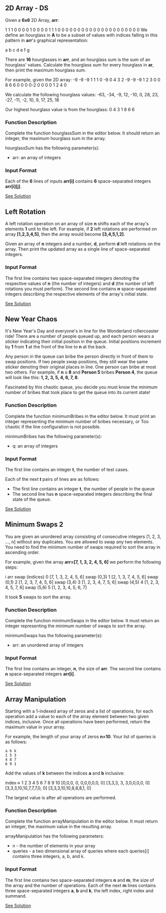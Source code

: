 ## 2D Array - DS

Given a **6x6** 2D Array, **arr**:

1 1 1 0 0 0
0 1 0 0 0 0
1 1 1 0 0 0
0 0 0 0 0 0
0 0 0 0 0 0
0 0 0 0 0 0
We define an hourglass in **A** to be a subset of values with indices falling in this pattern in **arr**'s graphical representation:

a b c
  d
e f g

There are **16** hourglasses in **arr**, and an hourglass sum is the sum of an hourglass' values. Calculate the hourglass sum for every hourglass in **ar**, then print the maximum hourglass sum.

For example, given the 2D array:
-9 -9 -9 1 1 1
 0 -9  0 4 3 2
-9 -9 -9 1 2 3
 0  0  8 6 6 0
 0  0  0-2 0 0
 0  0  1 2 4 0

We calculate the following hourglass values:
-63, -34, -9, 12,
-10,   0, 28, 23,
-27, -11, -2, 10,
  9,  17, 25, 18

Our highest hourglass value is from the hourglass:
0 4 3
  1
8 6 6

### Function Description

Complete the function hourglassSum in the editor below. It should return an integer, the maximum hourglass sum in the array.

hourglassSum has the following parameter(s):

* arr: an array of integers

### Input Format

Each of the **6** lines of inputs **arr[i]** contains **6** space-separated integers **arr[i][j]**.

[See Solution](../Arrays/hourglassSum.js)


## Left Rotation

A left rotation operation on an array of size **n** shifts each of the array's elements **1** unit to the left. For example, if **2** left rotations are performed on array **[1,2,3,4,5]**, then the array would become **[3,4,5,1,2]**.

Given an array of **n**  integers and a number, **d**, perform **d** left rotations on the array. Then print the updated array as a single line of space-separated integers.

### Input Format

The first line contains two space-separated integers denoting the respective values of **n**  (the number of integers) and **d** (the number of left rotations you must perform).
The second line contains **n** space-separated integers describing the respective elements of the array's initial state.

[See Solution](../Arrays/rotLeft.js)


## New Year Chaos

It's New Year's Day and everyone's in line for the Wonderland rollercoaster ride! There are a number of people queued up, and each person wears a sticker indicating their initial position in the queue. Initial positions increment by **1** from **1**  at the front of the line to **n** at the back.

Any person in the queue can bribe the person directly in front of them to swap positions. If two people swap positions, they still wear the same sticker denoting their original places in line. One person can bribe at most two others. For example, if **n = 8** and **Person 5**  bribes **Person 4**, the queue will look like this: **1, 2, 3, 5, 4, 6, 7, 8**.

Fascinated by this chaotic queue, you decide you must know the minimum number of bribes that took place to get the queue into its current state!

### Function Description

Complete the function minimumBribes in the editor below. It must print an integer representing the minimum number of bribes necessary, or Too chaotic if the line configuration is not possible.

minimumBribes has the following parameter(s):

* q: an array of integers

### Input Format

The first line contains an integer **t**, the number of test cases.

Each of the next **t** pairs of lines are as follows:
- The first line contains an integer **t**, the number of people in the queue
- The second line has **n** space-separated integers describing the final state of the queue.

[See Solution](../Arrays/minimumBribes.js)

## Minimum Swaps 2

You are given an unordered array consisting of consecutive integers  [1, 2, 3, ..., n] without any duplicates. You are allowed to swap any two elements. You need to find the minimum number of swaps required to sort the array in ascending order.

For example, given the array **arr=[7, 1, 3, 2, 4, 5, 6]** we perform the following steps:

i   arr                     swap (indices)
0   [7, 1, 3, 2, 4, 5, 6]   swap (0,3)
1   [2, 1, 3, 7, 4, 5, 6]   swap (0,1)
2   [1, 2, 3, 7, 4, 5, 6]   swap (3,4)
3   [1, 2, 3, 4, 7, 5, 6]   swap (4,5)
4   [1, 2, 3, 4, 5, 7, 6]   swap (5,6)
5   [1, 2, 3, 4, 5, 6, 7]

It took **5** swaps to sort the array.

### Function Description

Complete the function minimumSwaps in the editor below. It must return an integer representing the minimum number of swaps to sort the array.

minimumSwaps has the following parameter(s):

* arr: an unordered array of integers

### Input Format

The first line contains an integer, **n**, the size of **arr**.
The second line contains **n** space-separated integers **arr[i]**.

[See Solution](../Arrays/minimumBribes.js)

## Array Manipulation

Starting with a 1-indexed array of zeros and a list of operations, for each operation add a value to each of the array element between two given indices, inclusive. Once all operations have been performed, return the maximum value in your array.

For example, the length of your array of zeros **n=10**. Your list of queries is as follows:

    a b k
    1 5 3
    4 8 7
    6 9 1

Add the values of **k** between the indices **a** and **b** inclusive:

index->	 1 2 3  4  5 6 7 8 9 10
	[0,0,0, 0, 0,0,0,0,0, 0]
	[3,3,3, 3, 3,0,0,0,0, 0]
	[3,3,3,10,10,7,7,7,0, 0]
	[3,3,3,10,10,8,8,8,1, 0]

The largest value is  after all operations are performed.

### Function Description

Complete the function arrayManipulation in the editor below. It must return an integer, the maximum value in the resulting array.

arrayManipulation has the following parameters:

* n - the number of elements in your array
* queries - a two dimensional array of queries where each queries[i] contains three integers, a, b, and k.

### Input Format

The first line contains two space-separated integers **n** and **m**, the size of the array and the number of operations.
Each of the next **m** lines contains three space-separated integers **a**, **b**  and **k**, the left index, right index and summand.

[See Solution](../Arrays/arrayManipulation.js)
